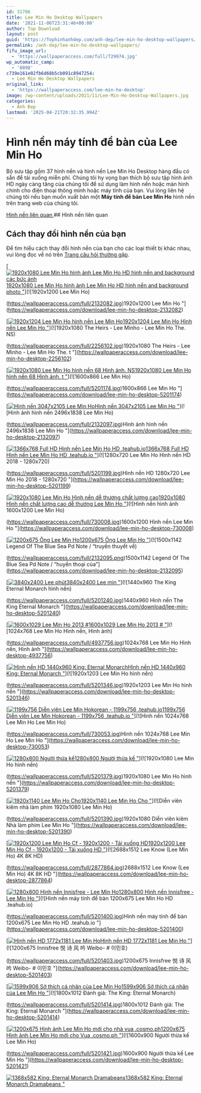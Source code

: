 ```yaml
---
id: 31786
title: Lee Min Ho Desktop Wallpapers
date: '2021-11-06T23:31:46+00:00'
author: Top Download
layout: post
guid: 'https://Tophinhanhdep.com/anh-dep/lee-min-ho-desktop-wallpapers/'
permalink: /anh-dep/lee-min-ho-desktop-wallpapers/
fifu_image_url:
  - 'https://wallpaperaccess.com/full/729974.jpg'
wp_automatic_camp:
  - '8098'
c739e161e02fb6d68b5cb091c8947254:
  - Lee Min Ho Desktop Wallpapers
original_link:
  - 'https://wallpaperaccess.com/lee-min-ho-desktop'
image: /wp-content/uploads/2021/11/Lee-Min-Ho-Desktop-Wallpapers.jpg
categories:
  - Ảnh Đẹp
lastmod: '2025-04-21T20:32:35.994Z'
---
```

# Hình nền máy tính để bàn của Lee Min Ho

Bộ sưu tập gồm 37 hình nền và hình nền Lee Min Ho Desktop hàng đầu có sẵn để tải xuống miễn phí. Chúng tôi hy vọng bạn thích bộ sưu tập hình ảnh HD ngày càng tăng của chúng tôi để sử dụng làm hình nền hoặc màn hình chính cho điện thoại thông minh hoặc máy tính của bạn. Vui lòng liên hệ chúng tôi nếu bạn muốn xuất bản một **Máy tính để bàn Lee Min Ho** hình nền trên trang web của chúng tôi.

[Hình nền liên quan ](#related) ## Hình nền liên quan

## Cách thay đổi hình nền của bạn

 Để tìm hiểu cách thay đổi hình nền của bạn cho các loại thiết bị khác nhau, vui lòng đọc về nó trên [Trang câu hỏi thường gặp](https://tophinhanhdep.com/faq/).

  
[[![1920x1080 Lee Min Ho hình ảnh Lee Min Ho HD hình nền and background các bức ảnh](https://wallpaperaccess.com/full/729974.jpg)1920x1080 Lee Min Ho hình ảnh Lee Min Ho HD hình nền and background photo "](https://wallpaperaccess.com/download/lee-min-ho-desktop-729974)](![1920x1200 Lee Min Ho)

(https://wallpaperaccess.com/full/2132082.jpg)1920x1200 Lee Min Ho "](https://wallpaperaccess.com/download/lee-min-ho-desktop-2132082)

[[![1920x1204 Lee Min Ho hình nền Lee Min Ho](https://wallpaperaccess.com/full/5201168.jpg)1920x1204 Lee Min Ho Hình nền Lee Min Ho "](https://wallpaperaccess.com/download/lee-min-ho-desktop-5201168)](![1920x1080 The Heirs - Lee Minho - Lee Min Ho The.  NS)

(https://wallpaperaccess.com/full/2256102.jpg)1920x1080 The Heirs - Lee Minho - Lee Min Ho The. t "](https://wallpaperaccess.com/download/lee-min-ho-desktop-2256102)

[[![1920x1080 Lee Min Ho hình nền 68 Hình ảnh.  NS](https://wallpaperaccess.com/full/2132081.jpg)1920x1080 Lee Min Ho hình nền 68 Hình ảnh. t "](https://wallpaperaccess.com/download/lee-min-ho-desktop-2132081)](![1600x866 Lee Min Ho)

(https://wallpaperaccess.com/full/5201174.jpg)1600x866 Lee Min Ho "](https://wallpaperaccess.com/download/lee-min-ho-desktop-5201174)

[[![Hình nền 3047x2105 Lee Min Ho](https://wallpaperaccess.com/full/729986.jpg)Hình nền 3047x2105 Lee Min Ho "](https://wallpaperaccess.com/download/lee-min-ho-desktop-729986)](![Hình ảnh hình nền 2496x1838 Lee Min Ho)

(https://wallpaperaccess.com/full/2132097.jpg)Hình ảnh hình nền 2496x1838 Lee Min Ho "](https://wallpaperaccess.com/download/lee-min-ho-desktop-2132097)

[[![1366x768 Full HD Hình nền Lee Min Ho HD .teahub.io](https://wallpaperaccess.com/full/5201196.jpg)1366x768 Full HD Hình nền Lee Min Ho HD .teahub.io "](https://wallpaperaccess.com/download/lee-min-ho-desktop-5201196)](![1280x720 Lee Min Ho Hình nền HD 2018 - 1280x720)

(https://wallpaperaccess.com/full/5201199.jpg)Hình nền HD 1280x720 Lee Min Ho 2018 - 1280x720 "](https://wallpaperaccess.com/download/lee-min-ho-desktop-5201199)

[[![1920x1080 Lee Min Ho Hình nền dễ thương chất lượng cao](https://wallpaperaccess.com/full/5201203.jpg)1920x1080 Hình nền chất lượng cao dễ thương Lee Min Ho "](https://wallpaperaccess.com/download/lee-min-ho-desktop-5201203)](![Hình nền hình ảnh 1600x1200 Lee Min Ho)

(https://wallpaperaccess.com/full/730008.jpg)1600x1200 Hình nền Lee Min Ho "](https://wallpaperaccess.com/download/lee-min-ho-desktop-730008)

[[![1200x675 Ông Lee Min Ho](https://wallpaperaccess.com/full/5201208.jpg)1200x675 Ông Lee Min Ho "](https://wallpaperaccess.com/download/lee-min-ho-desktop-5201208)](![1500x1142 Legend Of The Blue Sea Pd Note / “truyền thuyết về)

(https://wallpaperaccess.com/full/2132095.png)1500x1142 Legend Of The Blue Sea Pd Note / “huyền thoại của”](https://wallpaperaccess.com/download/lee-min-ho-desktop-2132095)

[[![3840x2400 Lee phút](https://wallpaperaccess.com/full/5201221.jpg)3840x2400 Lee min "](https://wallpaperaccess.com/download/lee-min-ho-desktop-5201221)](![1440x960 The King Eternal Monarch hình nền)

(https://wallpaperaccess.com/full/5201240.jpg)1440x960 Hình nền The King Eternal Monarch "](https://wallpaperaccess.com/download/lee-min-ho-desktop-5201240)

[[![1600x1029 Lee Min Ho 2013 #](https://wallpaperaccess.com/full/730050.jpg)1600x1029 Lee Min Ho 2013 # "](https://wallpaperaccess.com/download/lee-min-ho-desktop-730050)](![1024x768 Lee Min Ho Hình nền, Hình ảnh)

(https://wallpaperaccess.com/full/4937756.jpg)1024x768 Lee Min Ho Hình nền, Hình ảnh "](https://wallpaperaccess.com/download/lee-min-ho-desktop-4937756)

[[![Hình nền HD 1440x960 King: Eternal Monarch](https://wallpaperaccess.com/full/5201300.jpg)Hình nền HD 1440x960 King: Eternal Monarch "](https://wallpaperaccess.com/download/lee-min-ho-desktop-5201300)](![1920x1203 Lee Min Ho hình nền)

(https://wallpaperaccess.com/full/5201346.jpg)1920x1203 Lee Min Ho hình nền "](https://wallpaperaccess.com/download/lee-min-ho-desktop-5201346)

[[![1199x756 Diễn viên Lee Min Hokorean - 1199x756 .teahub.io](https://wallpaperaccess.com/full/5201360.jpg)1199x756 Diễn viên Lee Min Hokorean - 1199x756 .teahub.io "](https://wallpaperaccess.com/download/lee-min-ho-desktop-5201360)](![Hình nền 1024x768 Lee Min Ho Lee Min Ho)

(https://wallpaperaccess.com/full/730053.jpg)Hình nền 1024x768 Lee Min Ho Lee Min Ho "](https://wallpaperaccess.com/download/lee-min-ho-desktop-730053)

[[![1280x800 Người thừa kế](https://wallpaperaccess.com/full/5201368.jpg)1280x800 Người thừa kế "](https://wallpaperaccess.com/download/lee-min-ho-desktop-5201368)](![1920x1080 Lee Min Ho hình nền)

(https://wallpaperaccess.com/full/5201379.jpg)1920x1080 Lee Min Ho hình nền "](https://wallpaperaccess.com/download/lee-min-ho-desktop-5201379)

[[![1920x1140 Lee Min Ho Cho](https://wallpaperaccess.com/full/5201384.jpg)1920x1140 Lee Min Ho Cho "](https://wallpaperaccess.com/download/lee-min-ho-desktop-5201384)](![Diễn viên kiêm nhà làm phim 1920x1080 Lee Min Ho)

(https://wallpaperaccess.com/full/5201390.jpg)1920x1080 Diễn viên kiêm Nhà làm phim Lee Min Ho "](https://wallpaperaccess.com/download/lee-min-ho-desktop-5201390)

[[![1920x1200 Lee Min Ho Cf - 1920x1200 - Tải xuống HD](https://wallpaperaccess.com/full/5201392.jpg)1920x1200 Lee Min Ho Cf - 1920x1200 - Tải xuống HD "](https://wallpaperaccess.com/download/lee-min-ho-desktop-5201392)](![2688x1512 Lee Know (Lee Min Ho) 4K 8K HD)

(https://wallpaperaccess.com/full/2877864.jpg)2688x1512 Lee Know (Lee Min Ho) 4K 8K HD "](https://wallpaperaccess.com/download/lee-min-ho-desktop-2877864)

[[![1280x800 Hình nền Innisfree - Lee Min Ho](https://wallpaperaccess.com/full/5201399.jpg)1280x800 Hình nền Innisfree - Lee Min Ho "](https://wallpaperaccess.com/download/lee-min-ho-desktop-5201399)](![Hình nền máy tính để bàn 1200x675 Lee Min Ho HD .teahub.io)

(https://wallpaperaccess.com/full/5201400.jpg)Hình nền máy tính để bàn 1200x675 Lee Min Ho HD .teahub.io "](https://wallpaperaccess.com/download/lee-min-ho-desktop-5201400)

[[![Hình nền HD 1772x1181 Lee Min Ho](https://wallpaperaccess.com/full/1753620.jpg)Hình nền HD 1772x1181 Lee Min Ho "](https://wallpaperaccess.com/download/lee-min-ho-desktop-1753620)](![1200x675 Innisfree 悦 诗 风 吟 Weibo- # 이민호)

(https://wallpaperaccess.com/full/5201403.jpg)1200x675 Innisfree 悦 诗 风 吟 Weibo- # 이민호 "](https://wallpaperaccess.com/download/lee-min-ho-desktop-5201403)

[[![1599x906 Sở thích cá nhân của Lee Min Ho](https://wallpaperaccess.com/full/5201408.jpg)1599x906 Sở thích cá nhân của Lee Min Ho "](https://wallpaperaccess.com/download/lee-min-ho-desktop-5201408)](![1800x1012 Đánh giá: The King: Eternal Monarch)

(https://wallpaperaccess.com/full/5201414.jpg)1800x1012 Đánh giá: The King: Eternal Monarch "](https://wallpaperaccess.com/download/lee-min-ho-desktop-5201414)

[[![1200x675 Hình ảnh Lee Min Ho mới cho nhà vua .cosmo.ph](https://wallpaperaccess.com/full/3100455.jpg)1200x675 Hình ảnh Lee Min Ho mới cho Vua .cosmo.ph "](https://wallpaperaccess.com/download/lee-min-ho-desktop-3100455)](![1600x900 Người thừa kế Lee Min Ho)

(https://wallpaperaccess.com/full/5201421.jpg)1600x900 Người thừa kế Lee Min Ho "](https://wallpaperaccess.com/download/lee-min-ho-desktop-5201421)

[![1368x582 King: Eternal Monarch Dramabeans](https://wallpaperaccess.com/full/2751703.jpg)1368x582 King: Eternal Monarch Dramabeans "](https://wallpaperaccess.com/download/lee-min-ho-desktop-2751703)
